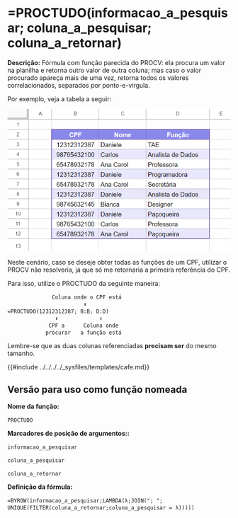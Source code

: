 # =PROCTUDO(informacao_a_pesquisar; coluna_a_pesquisar; coluna_a_retornar)

**Descrição:** Fórmula com função parecida do PROCV: ela procura um valor na planilha e retorna outro valor de outra coluna; mas caso o valor procurado apareça mais de uma vez, retorna todos os valores correlacionados, separados por ponto-e-vírgula.

Por exemplo, veja a tabela a seguir:

![Planilha de exemplo](./exemplo1.png)

Neste cenário, caso se deseje obter todas as funções de um CPF, utilizar o PROCV não resolveria, já que só me retornaria a primeira referência do CPF.

Para isso, utilize o PROCTUDO da seguinte maneira:

```
              Coluna onde o CPF está
                        ⬇
=PROCTUDO(12312312387; B:B; D:D)
               ⬆             ⬆
             CPF a      Coluna onde
            procurar   a função está
```

Lembre-se que as duas colunas referenciadas **precisam ser** do mesmo tamanho.

{{#include ../../../../_sysfiles/templates/cafe.md}}

## Versão para uso como função nomeada

**Nome da função:**
```
PROCTUDO
```
**Marcadores de posição de argumentos::**
```
informacao_a_pesquisar
```
```
coluna_a_pesquisar
```
```
coluna_a_retornar
```

**Definição da fórmula:**
```
=BYROW(informacao_a_pesquisar;LAMBDA(λ;JOIN("; "; UNIQUE(FILTER(coluna_a_retornar;coluna_a_pesquisar = λ)))))
```